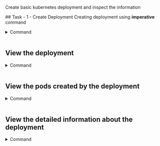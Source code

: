 Create basic kubernetes deployment and inspect the information

## Task - 1 - Create Deployment
Creating deployment using **imperative** command
<details>
  <summary>Command</summary>
  <p>`kubectl create deployment nginx-deployment --image=nginx`{{execute}}</p>
</details>
<br/>


## View the deployment
<details>
  <summary>Command</summary>
  <p>`kubectl get deployments`{{execute}}</p>
</details>
<br/>

## View the pods created by the deployment
<details>
  <summary>Command</summary>
  <p>`kubectl get pods`{{execute}}</p>
</details>
<br/>

## View the detailed information about the deployment

<details>
  <summary>Command</summary>
 <p>`kubectl describe deployment nginx-deployment`{{execute}}</p>
</details>
<br/>
